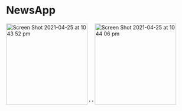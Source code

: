 # NewsApp

<p float="left">
<img padding="8" width="220" alt="Screen Shot 2021-04-25 at 10 43 52 pm" src="https://user-images.githubusercontent.com/47931648/115993800-c6851080-a617-11eb-944a-cb6898be5270.png">
  <span>'     ' </span>
  
<img padding="8" width="220" alt="Screen Shot 2021-04-25 at 10 44 06 pm" src="https://user-images.githubusercontent.com/47931648/115993856-01874400-a618-11eb-92ba-5b063b7e8283.png">
</p>
